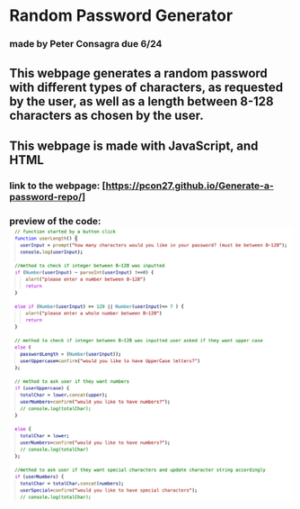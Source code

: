# Random Password Generator
### made by Peter Consagra due 6/24

## This webpage generates a random password with different types of characters, as requested by the user, as well as a length between 8-128 characters as chosen by the user. 
## This webpage is made with JavaScript, and HTML

### link to the webpage: [https://pcon27.github.io/Generate-a-password-repo/]

### preview of the code: ![alt text](https://github.com/Pcon27/Generate-a-password-repo/blob/3c3aea5e972af52befc16930f6ca80fd10d1c2f8/Screen%20Shot%202021-06-24%20at%2010.19.06%20PM.png)

